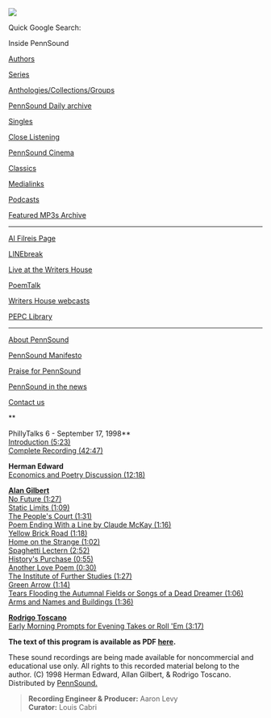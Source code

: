 ![](PennSound_flat.gif)

Quick Google Search:

  

  
  

Inside PennSound

[Authors](authors.php)

[Series](series.php)

[Anthologies/Collections/Groups](anthologies.php)

[PennSound Daily archive](http://writing.upenn.edu/pennsound/daily)

[Singles](http://writing.upenn.edu/pennsound/singles)

[Close Listening](Close-Listening.php)

[PennSound Cinema](video.php)

[Classics](classics.php)

[Medialinks](http://writing.upenn.edu/wh/multimedia/medialinks/index.php)

[Podcasts](http://writing.upenn.edu/pennsound/podcasts.php)

[Featured MP3s Archive](featured-resources-archive.php)

------------------------------------------------------------------------

[Al Filreis Page](Filreis.html)

[LINEbreak](LINEbreak.html)

[Live at the Writers House](http://writing.upenn.edu/%7Ewh/involved/series/live/)

[PoemTalk](http://jacket2.org/content/poem-talk)

[Writers House webcasts](http://writing.upenn.edu/%7Ewh/webcasts/)

[PEPC
Library](http://writing.upenn.edu/pepc/contents.html)

------------------------------------------------------------------------

[About PennSound](http://writing.upenn.edu/pennsound/about.php)

[PennSound Manifesto](http://writing.upenn.edu/pennsound/manifesto.php)

<span class="quoted1">[Praise for PennSound](http://writing.upenn.edu/pennsound/praise.php)</span>

[PennSound in the news](http://writing.upenn.edu/pennsound/news)

[Contact us](mailto:pennsound@writing.upenn.edu)

**  
  
PhillyTalks 6 - September 17, 1998**  
[Introduction (5:23)](http://media.sas.upenn.edu/pennsound/groups/phillytalks/06/Philly-Talks-6_01_Introduction_09-17-98_UPenn.mp3)  
[Complete Recording (42:47)](http://media.sas.upenn.edu/pennsound/groups/phillytalks/06/PhillyTalks6_Complete-Recording_09-17-98_UPenn.mp3)  
  
**Herman Edward**  
[Economics and Poetry Discussion (12:18)](http://media.sas.upenn.edu/pennsound/groups/phillytalks/06/Herman-Edward_02_Economics-and-Poetry-Discussion_09-17-98_UPenn.mp3)  
  
**[Alan Gilbert](http://writing.upenn.edu/pennsound/x/Gilbert.php)**  
[No Future (1:27)](http://media.sas.upenn.edu/pennsound/groups/phillytalks/06/Gilbert-Allan_03_No-Future_09-17-98_UPenn.mp3)  
[Static Limits (1:09)](http://media.sas.upenn.edu/pennsound/groups/phillytalks/06/Gilbert-Allan_04_Static-Limits_09-17-98_UPenn.mp3)  
[The People's Court (1:31)](http://media.sas.upenn.edu/pennsound/groups/phillytalks/06/Gilbert-Allan_05_The-Peoples-Court_09-17-98_UPenn.mp3)  
[Poem Ending With a Line by Claude McKay (1:16)](http://media.sas.upenn.edu/pennsound/groups/phillytalks/06/Gilbert-Allan_06_Poem-Ending-With-a-Line-by-Claude-McKay-and-Footnote_09-17-98_UPenn.mp3)  
[Yellow Brick Road (1:18)](http://media.sas.upenn.edu/pennsound/groups/phillytalks/06/Gilbert-Allan_07_Yellow-Brick-Road_09-17-98_UPenn.mp3)  
[Home on the Strange (1:02)](http://media.sas.upenn.edu/pennsound/groups/phillytalks/06/Gilbert-Allan_08_Home-on-the-Strange_09-17-98_UPenn.mp3)  
[Spaghetti Lectern (2:52)](http://media.sas.upenn.edu/pennsound/groups/phillytalks/06/Gilbert-Allan_09_Spaghetti-Lectern_09-17-98_UPenn.mp3)  
[History's Purchase (0:55)](http://media.sas.upenn.edu/pennsound/groups/phillytalks/06/Gilbert-Allan_10_Historys-Purchase-Page_09-17-98_UPenn.mp3)  
[Another Love Poem (0:30)](http://media.sas.upenn.edu/pennsound/groups/phillytalks/06/Gilbert-Allan_11_Another-Love-Poem_09-17-98_UPenn.mp3)  
[The Institute of Further Studies (1:27)](http://media.sas.upenn.edu/pennsound/groups/phillytalks/06/Gilbert-Allan_12_The-Institute-of-Further-Studies_09-17-98_UPenn.mp3)  
[Green Arrow (1:14)](http://media.sas.upenn.edu/pennsound/groups/phillytalks/06/Gilbert-Allan_13_Green-Arrow_09-17-98_UPenn.mp3)  
[Tears Flooding the Autumnal Fields or Songs of a Dead Dreamer (1:06)](http://media.sas.upenn.edu/pennsound/groups/phillytalks/06/Gilbert-Allan_14_Tears-Flooding-the-Autumnal-Fields-or-Songs-of-a-Dead-Dreamer_09-17-98_UPenn.mp3)  
[Arms and Names and Buildings (1:36)](http://media.sas.upenn.edu/pennsound/groups/phillytalks/06/Gilbert-Allan_15_Arms-and-Names-Paintings-and-Buildings_09-17-98_UPenn.mp3)  
  
**[Rodrigo Toscano](http://writing.upenn.edu/pennsound/x/Toscano.html)**  
[Early Morning Prompts for Evening Takes or Roll 'Em (3:17)](http://media.sas.upenn.edu/pennsound/groups/phillytalks/06/Toscano-Rodrigo_16_Early-Morning-Prompts-for-Evening-Takes-or-Roll-Em_09-17-98_UPenn.mp3)  

**The text of this program is available as PDF [here](http://media.sas.upenn.edu/pennsound/groups/phillytalks/pdfs/pt6.pdf).**

These sound recordings are being made available for noncommercial and educational
use only. All rights to this recorded material belong to the author. (C) 1998 Herman Edward, Allan Gilbert, &
Rodrigo Toscano. Distributed by [PennSound.](../index.html)

>   
> **Recording Engineer & Producer:** Aaron Levy  
> **Curator:** Louis Cabri
